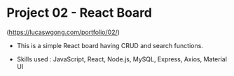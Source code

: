 # Project 02 - React Board 
(https://lucaswgong.com/portfolio/02/)

 - This is a simple React board having CRUD and search functions.

 - Skills used : JavaScript, React, Node.js, MySQL, Express, Axios, Material UI

